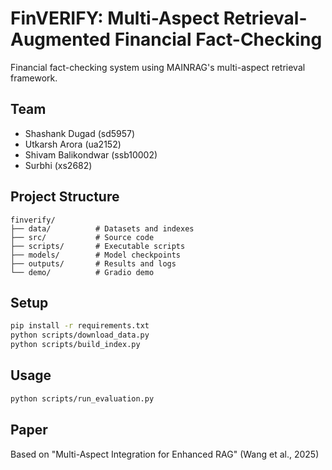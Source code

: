 # FinVERIFY: Multi-Aspect Retrieval-Augmented Financial Fact-Checking

Financial fact-checking system using MAINRAG's multi-aspect retrieval framework.

## Team
- Shashank Dugad (sd5957)
- Utkarsh Arora (ua2152)
- Shivam Balikondwar (ssb10002)
- Surbhi (xs2682)

## Project Structure
```
finverify/
├── data/          # Datasets and indexes
├── src/           # Source code
├── scripts/       # Executable scripts
├── models/        # Model checkpoints
├── outputs/       # Results and logs
└── demo/          # Gradio demo
```

## Setup
```bash
pip install -r requirements.txt
python scripts/download_data.py
python scripts/build_index.py
```

## Usage
```bash
python scripts/run_evaluation.py
```

## Paper
Based on "Multi-Aspect Integration for Enhanced RAG" (Wang et al., 2025)
